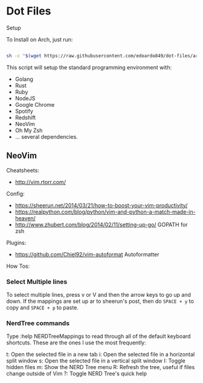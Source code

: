 Dot Files
===

Setup

To Install on Arch, just run:

```bash

sh -c "$(wget https://raw.githubusercontent.com/edoardo849/dot-files/arch/install.sh)"

```

This script will setup the standard programming environment with:
- Golang
- Rust
- Ruby
- NodeJS
- Google Chrome
- Spotify
- Redshift
- NeoVim
- Oh My Zsh
- ... several dependencies.

## NeoVim
Cheatsheets:
- http://vim.rtorr.com/

Config:
- https://sheerun.net/2014/03/21/how-to-boost-your-vim-productivity/
- https://realpython.com/blog/python/vim-and-python-a-match-made-in-heaven/
- http://www.zhubert.com/blog/2014/02/11/setting-up-go/ GOPATH for zsh


Plugins:
- https://github.com/Chiel92/vim-autoformat Autoformatter


How Tos:

### Select Multiple lines
To select multiple lines, press v or V and then the arrow keys to go up and down. If the mappings are set up ar to sheerun's post, then do `SPACE + y` to copy and `SPACE + p` to paste.

### NerdTree commands
Type :help NERDTreeMappings to read through all of the default keyboard shortcuts. These are the ones I use the most frequently:

t: Open the selected file in a new tab
i: Open the selected file in a horizontal split window
s: Open the selected file in a vertical split window
I: Toggle hidden files
m: Show the NERD Tree menu
R: Refresh the tree, useful if files change outside of Vim
?: Toggle NERD Tree's quick help

